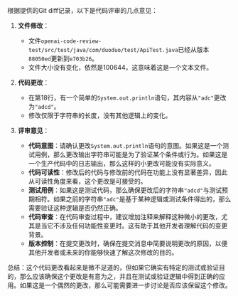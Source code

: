 根据提供的Git diff记录，以下是代码评审的几点意见：

1. **文件修改**：
   - 文件`openai-code-review-test/src/test/java/com/duoduo/test/ApiTest.java`已经从版本`88050ed`更新到`e703b26`。
   - 文件大小没有变化，依然是100644，这意味着这是一个文本文件。

2. **代码更改**：
   - 在第18行，有一个简单的`System.out.println`语句，其内容从`"adc"`更改为`"adcd"`。
   - 修改仅限于字符串的长度，没有其他逻辑上的变化。

3. **评审意见**：

   - **代码意图**：请确认更改`System.out.println`语句的意图。如果这是一个测试用例，那么更改输出字符串可能是为了验证某个条件或行为。如果这是一个生产代码中的日志输出，那么这样的小更改可能没有实际意义。
   - **代码可读性**：修改后的代码与修改前的代码在功能上没有显著差异，因此从可读性角度来看，这个更改是可接受的。
   - **测试用例**：如果这是测试代码，那么确保更改后的字符串`"adcd"`与测试预期相符。如果之前的字符串`"adc"`是基于某种逻辑或测试条件得出的，那么需要验证这种逻辑是否仍然正确。
   - **代码审查**：在代码审查过程中，建议增加注释来解释这种微小的更改，尤其是当它不涉及任何功能性变更时。这有助于其他开发者理解代码的变更背景。
   - **版本控制**：在提交更改时，确保在提交消息中简要说明更改的原因，以便其他开发者或未来的你能够快速了解这次修改的目的。

总结：这个代码更改看起来是微不足道的，但如果它确实有特定的测试或验证目的，那么应该确保这个更改是有意为之，并且在测试或验证逻辑中得到正确的应用。如果这是一个偶然的更改，那么可能需要进一步讨论是否应该保留这个修改。